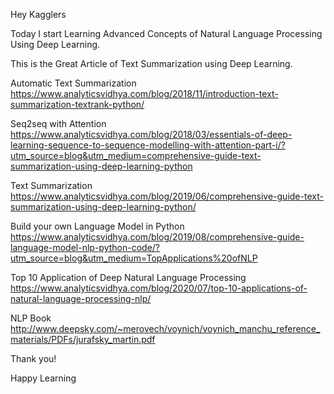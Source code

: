 Hey Kagglers

Today I start Learning Advanced Concepts of Natural Language Processing Using Deep Learning.

This is the Great Article of Text Summarization using Deep Learning.

Automatic Text Summarization
https://www.analyticsvidhya.com/blog/2018/11/introduction-text-summarization-textrank-python/

Seq2seq with Attention
https://www.analyticsvidhya.com/blog/2018/03/essentials-of-deep-learning-sequence-to-sequence-modelling-with-attention-part-i/?utm_source=blog&utm_medium=comprehensive-guide-text-summarization-using-deep-learning-python

Text Summarization
https://www.analyticsvidhya.com/blog/2019/06/comprehensive-guide-text-summarization-using-deep-learning-python/

Build your own Language Model in Python
https://www.analyticsvidhya.com/blog/2019/08/comprehensive-guide-language-model-nlp-python-code/?utm_source=blog&utm_medium=TopApplications%20ofNLP

Top 10 Application of Deep Natural Language Processing
https://www.analyticsvidhya.com/blog/2020/07/top-10-applications-of-natural-language-processing-nlp/

NLP Book
http://www.deepsky.com/~merovech/voynich/voynich_manchu_reference_materials/PDFs/jurafsky_martin.pdf

Thank you!

Happy Learning
